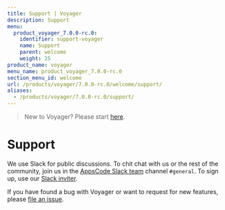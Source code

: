 ```yaml
---
title: Support | Voyager
description: Support
menu:
  product_voyager_7.0.0-rc.0:
    identifier: support-voyager
    name: Support
    parent: welcome
    weight: 25
product_name: voyager
menu_name: product_voyager_7.0.0-rc.0
section_menu_id: welcome
url: /products/voyager/7.0.0-rc.0/welcome/support/
aliases:
  - /products/voyager/7.0.0-rc.0/support/
---
```

> New to Voyager? Please start [here](/products/voyager/7.0.0-rc.0/concepts/overview).

# Support

We use Slack for public discussions. To chit chat with us or the rest of the community, join us in the [AppsCode Slack team](https://appscode.slack.com/messages/C0XQFLGRM/details/) channel `#general`. To sign up, use our [Slack inviter](https://slack.appscode.com/).

If you have found a bug with Voyager or want to request for new features, please [file an issue](https://github.com/appscode/voyager/issues/new).
